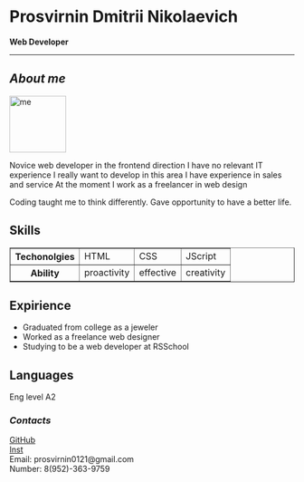 <!DOCTYPE html>
<html>
<head>
   <title>CV</title>
   <meta name="viewport" , width="device-width" , scalable="yes">
</head>

<body>
   <h1>Prosvirnin Dmitrii Nikolaevich</h1>
   <p><strong>Web Developer</strong></p>
   <hr>
   <h2><i>About me</i></h2>
   <img src="C:\Users\01\Desktop\photo_2021-09-27_12-20-05.jpg" width="100px" hight="120px" alt="me">
   <p>Novice web developer in the frontend direction
      I have no relevant IT experience
      I really want to develop in this area
      I have experience in sales and service
      At the moment I work as a freelancer in web design</p>
   <p>Coding taught me to think differently. Gave opportunity to have a better life.</p>
   <h2>Skills</h2>
   <table border="1">
      <tr>
         <th>Techonolgies</th>
         <td>HTML</td>
         <td>CSS</td>
         <td>JScript</td>
      </tr>
      <tr>
         <th>Ability</th>
         <td>proactivity</td>
         <td>effective</td>
         <td>creativity</td>
      </tr>
   </table>
   <h2>Expirience</h2>
   <p>
   <ul>
      <li>Graduated from college as a jeweler</li>
      <li>Worked as a freelance web designer</li>
      <li>Studying to be a web developer at RSSchool</li>
   </ul>
   </p>
   <h2>Languages</h2>
   <p>Eng level A2</p>
   <h3><i>Contacts</i></h3>
   <a href="http://surl.li/anhmr">GitHub</a>
   <br>
   <a href="https://instagram.com/17.cloud.s?utm_medium=copy_link">Inst</a>
   <br>
   Email: prosvirnin0121@gmail.com
   <br>
   Number: 8(952)-363-9759
</body>

</html>